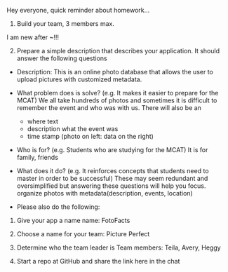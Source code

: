 Hey everyone, quick reminder about homework...
1. Build your team, 3 members max.

I am new after ~!!!

2.  Prepare a simple description that describes your application. It should answer the following questions
- Description: This is an online photo database that allows the user to upload pictures with customized metadata.

- What problem does is solve? (e.g. It makes it easier to prepare for the MCAT)
We all take hundreds of photos and sometimes it is difficult to remember the event and who was with us. There will also be an
    - where text
    - description what the event was
    - time stamp
(photo on left: data on the right)

- Who is for? (e.g. Students who are studying for the MCAT)
      It is for family, friends

- What does it do? (e.g. It reinforces concepts that students need to master in order to be successful)
These may seem redundant and oversimplified but answering these questions will help you focus.
      organize photos with metadata(description, events, location)

* Please also do the following:
1. Give your app a name
    name: FotoFacts

2. Choose a name for your team: Picture Perfect

3. Determine who the team leader is
    Team members: Teila, Avery, Heggy

4. Start a repo at GitHub and share the link here in the chat

